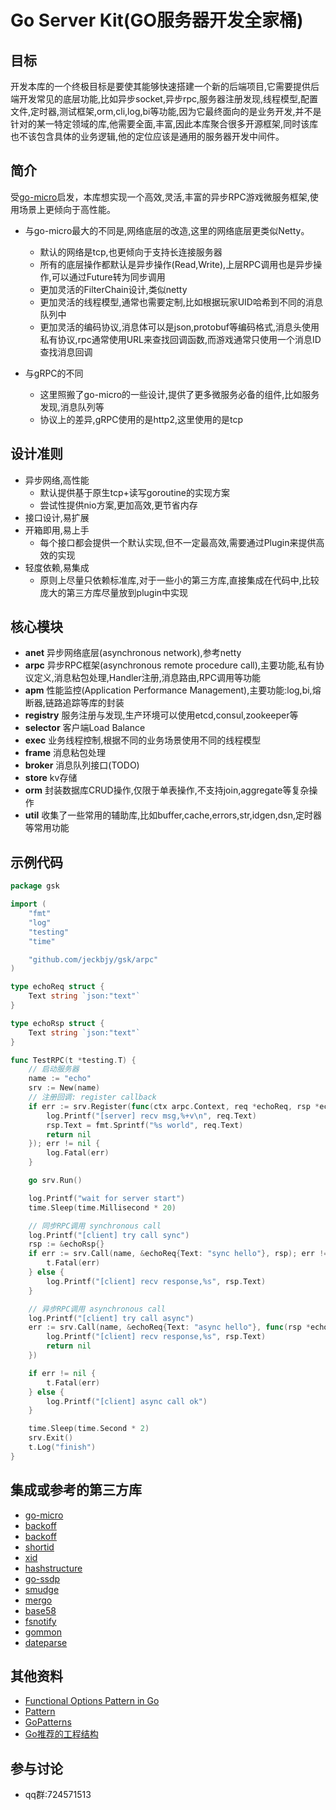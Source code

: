 # Go Server Kit(GO服务器开发全家桶)

## 目标

开发本库的一个终极目标是要使其能够快速搭建一个新的后端项目,它需要提供后端开发常见的底层功能,比如异步socket,异步rpc,服务器注册发现,线程模型,配置文件,定时器,测试框架,orm,cli,log,bi等功能,因为它最终面向的是业务开发,并不是针对的某一特定领域的库,他需要全面,丰富,因此本库聚合很多开源框架,同时该库也不该包含具体的业务逻辑,他的定位应该是通用的服务器开发中间件。

## 简介

受[go-micro](https://github.com/micro/go-micro)启发，本库想实现一个高效,灵活,丰富的异步RPC游戏微服务框架,使用场景上更倾向于高性能。

- 与go-micro最大的不同是,网络底层的改造,这里的网络底层更类似Netty。
  - 默认的网络是tcp,也更倾向于支持长连接服务器
  - 所有的底层操作都默认是异步操作(Read,Write),上层RPC调用也是异步操作,可以通过Future转为同步调用
  - 更加灵活的FilterChain设计,类似netty
  - 更加灵活的线程模型,通常也需要定制,比如根据玩家UID哈希到不同的消息队列中
  - 更加灵活的编码协议,消息体可以是json,protobuf等编码格式,消息头使用私有协议,rpc通常使用URL来查找回调函数,而游戏通常只使用一个消息ID查找消息回调

- 与gRPC的不同
  - 这里照搬了go-micro的一些设计,提供了更多微服务必备的组件,比如服务发现,消息队列等
  - 协议上的差异,gRPC使用的是http2,这里使用的是tcp

## 设计准则

- 异步网络,高性能
  - 默认提供基于原生tcp+读写goroutine的实现方案
  - 尝试性提供nio方案,更加高效,更节省内存
- 接口设计,易扩展
- 开箱即用,易上手
  - 每个接口都会提供一个默认实现,但不一定最高效,需要通过Plugin来提供高效的实现
- 轻度依赖,易集成
  - 原则上尽量只依赖标准库,对于一些小的第三方库,直接集成在代码中,比较庞大的第三方库尽量放到plugin中实现

## 核心模块

- **anet** 异步网络底层(asynchronous network),参考netty
- **arpc** 异步RPC框架(asynchronous remote procedure call),主要功能,私有协议定义,消息粘包处理,Handler注册,消息路由,RPC调用等功能
- **apm**  性能监控(Application Performance Management),主要功能:log,bi,熔断器,链路追踪等库的封装
- **registry** 服务注册与发现,生产环境可以使用etcd,consul,zookeeper等
- **selector** 客户端Load Balance
- **exec** 业务线程控制,根据不同的业务场景使用不同的线程模型
- **frame** 消息粘包处理
- **broker** 消息队列接口(TODO)
- **store** kv存储
- **orm** 封装数据库CRUD操作,仅限于单表操作,不支持join,aggregate等复杂操作
- **util** 收集了一些常用的辅助库,比如buffer,cache,errors,str,idgen,dsn,定时器等常用功能

## 示例代码

```go
package gsk

import (
	"fmt"
	"log"
	"testing"
	"time"

	"github.com/jeckbjy/gsk/arpc"
)

type echoReq struct {
	Text string `json:"text"`
}

type echoRsp struct {
	Text string `json:"text"`
}

func TestRPC(t *testing.T) {
	// 启动服务器
	name := "echo"
	srv := New(name)
	// 注册回调: register callback
	if err := srv.Register(func(ctx arpc.Context, req *echoReq, rsp *echoRsp) error {
		log.Printf("[server] recv msg,%+v\n", req.Text)
		rsp.Text = fmt.Sprintf("%s world", req.Text)
		return nil
	}); err != nil {
		log.Fatal(err)
	}

	go srv.Run()

	log.Printf("wait for server start")
	time.Sleep(time.Millisecond * 20)

	// 同步RPC调用 synchronous call
	log.Printf("[client] try call sync")
	rsp := &echoRsp{}
	if err := srv.Call(name, &echoReq{Text: "sync hello"}, rsp); err != nil {
		t.Fatal(err)
	} else {
		log.Printf("[client] recv response,%s", rsp.Text)
	}

	// 异步RPC调用 asynchronous call
	log.Printf("[client] try call async")
	err := srv.Call(name, &echoReq{Text: "async hello"}, func(rsp *echoRsp) error {
		log.Printf("[client] recv response,%s", rsp.Text)
		return nil
	})

	if err != nil {
		t.Fatal(err)
	} else {
		log.Printf("[client] async call ok")
	}

	time.Sleep(time.Second * 2)
	srv.Exit()
	t.Log("finish")
}

```

## 集成或参考的第三方库

- [go-micro](https://github.com/micro/go-micro)
- [backoff](https://github.com/cenkalti/backoff)
- [backoff](https://github.com/rfyiamcool/backoff)
- [shortid](https://github.com/teris-io/shortid)
- [xid](https://github.com/rs/xid)
- [hashstructure](https://github.com/mitchellh/hashstructure)
- [go-ssdp](https://github.com/koron/go-ssdp)
- [smudge](https://github.com/clockworksoul/smudge)
- [mergo](https://github.com/imdario/mergo)
- [base58](https://github.com/mr-tron/base58)
- [fsnotify](https://github.com/fsnotify/fsnotify)
- [gommon](https://github.com/labstack/gommon)
- [dateparse](https://github.com/araddon/dateparse)

## 其他资料

- [Functional Options Pattern in Go](https://halls-of-valhalla.org/beta/articles/functional-options-pattern-in-go,54/)
- [Pattern](https://www.jianshu.com/p/5a3a09894bb5)
- [GoPatterns](https://books.studygolang.com/go-patterns/)
- [Go推荐的工程结构](https://github.com/golang-standards/project-layout)

## 参与讨论

- qq群:724571513
